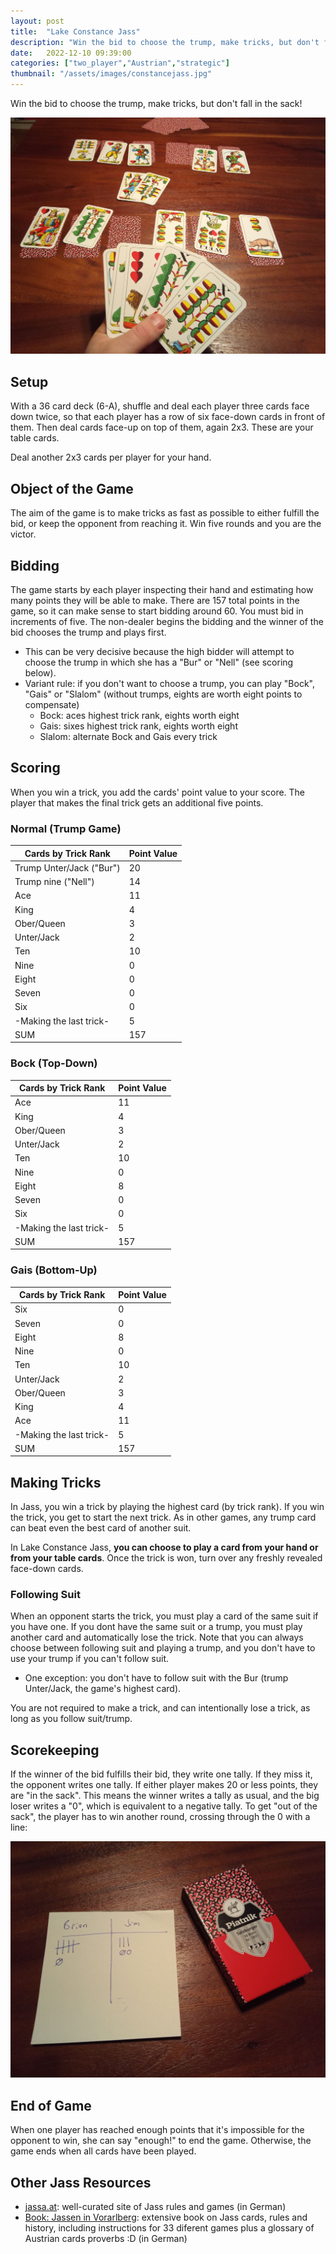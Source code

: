 ```yaml
---
layout: post
title:  "Lake Constance Jass"
description: "Win the bid to choose the trump, make tricks, but don't fall in the sack!"
date:   2022-12-10 09:39:00
categories: ["two_player","Austrian","strategic"]
thumbnail: "/assets/images/constancejass.jpg"
---
```

Win the bid to choose the trump, make tricks, but don't fall in the sack!

![](../../assets/images/constancejass.jpg)

## Setup
With a 36 card deck (6-A), shuffle and deal each player three cards face down twice, so that each player has a row of six face-down cards in front of them. Then deal cards face-up on top of them, again 2x3. These are your table cards.

Deal another 2x3 cards per player for your hand. 

## Object of the Game
The aim of the game is to make tricks as fast as possible to either fulfill the bid, or keep the opponent from reaching it. Win five rounds and you are the victor.

## Bidding
The game starts by each player inspecting their hand and estimating how many points they will be able to make. There are 157 total points in the game, so it can make sense to start bidding around 60. You must bid in increments of five. The non-dealer begins the bidding and the winner of the bid chooses the trump and plays first. 
- This can be very decisive because the high bidder will attempt to choose the trump in which she has a "Bur" or "Nell" (see scoring below).
- Variant rule: if you don't want to choose a trump, you can play "Bock", "Gais" or "Slalom" (without trumps, eights are worth eight points to compensate)
  - Bock: aces highest trick rank, eights worth eight
  - Gais: sixes highest trick rank, eights worth eight
  - Slalom: alternate Bock and Gais every trick

## Scoring
When you win a trick, you add the cards' point value to your score. The player that makes the final trick gets an additional five points.

### Normal (Trump Game)  
| Cards by Trick Rank      | Point Value |
| ------------------------ | ----------- |
| Trump Unter/Jack ("Bur") | 20          |
| Trump nine ("Nell")      | 14          |
| Ace                      | 11          |
| King                     | 4           |
| Ober/Queen               | 3           |
| Unter/Jack               | 2           |
| Ten                      | 10          |
| Nine                     | 0           |
| Eight                    | 0           |
| Seven                    | 0           |
| Six                      | 0           |
| -Making the last trick-  | 5           |
| SUM                      | 157         |

### Bock (Top-Down)  
| Cards by Trick Rank      | Point Value |
| ------------------------ | ----------- |
| Ace                      | 11          |
| King                     | 4           |
| Ober/Queen               | 3           |
| Unter/Jack               | 2           |
| Ten                      | 10          |
| Nine                     | 0           |
| Eight                    | 8           |
| Seven                    | 0           |
| Six                      | 0           |
| -Making the last trick-  | 5           |
| SUM                      | 157         |

### Gais (Bottom-Up)  
| Cards by Trick Rank      | Point Value |
| ------------------------ | ----------- |
| Six                      | 0           |
| Seven                    | 0           |
| Eight                    | 8           |
| Nine                     | 0           |
| Ten                      | 10          |
| Unter/Jack               | 2           |
| Ober/Queen               | 3           |
| King                     | 4           |
| Ace                      | 11          |
| -Making the last trick-  | 5           |
| SUM                      | 157         |  

## Making Tricks
In Jass, you win a trick by playing the highest card (by trick rank). If you win the trick, you get to start the next trick. As in other games, any trump card can beat even the best card of another suit.

In Lake Constance Jass, __you can choose to play a card from your hand or from your table cards__. Once the trick is won, turn over any freshly revealed face-down cards.

### Following Suit
When an opponent starts the trick, you must play a card of the same suit if you have one. If you dont have the same suit or a trump, you must play another card and automatically lose the trick. Note that you can always choose between following suit and playing a trump, and you don't have to use your trump if you can't follow suit.
- One exception: you don't have to follow suit with the Bur (trump Unter/Jack, the game's highest card).

You are not required to make a trick, and can intentionally lose a trick, as long as you follow suit/trump.  

## Scorekeeping
If the winner of the bid fulfills their bid, they write one tally. If they miss it, the opponent writes one tally. If either player makes 20 or less points, they are "in the sack". This means the winner writes a tally as usual, and the big loser writes a "0", which is equivalent to a negative tally. To get "out of the sack", the player has to win another round, crossing through the 0 with a line:

![](../../assets/images/sack_strich.jpg)

## End of Game
When one player has reached enough points that it's impossible for the opponent to win, she can say "enough!" to end the game. Otherwise, the game ends when all cards have been played.

## Other Jass Resources

- [jassa.at](https://jassa.at): well-curated site of Jass rules and games (in German)
- [Book: Jassen in Vorarlberg](https://www.jassen.at/): extensive book on Jass cards, rules and history, including instructions for 33 diferent games plus a glossary of Austrian cards proverbs :D (in German)